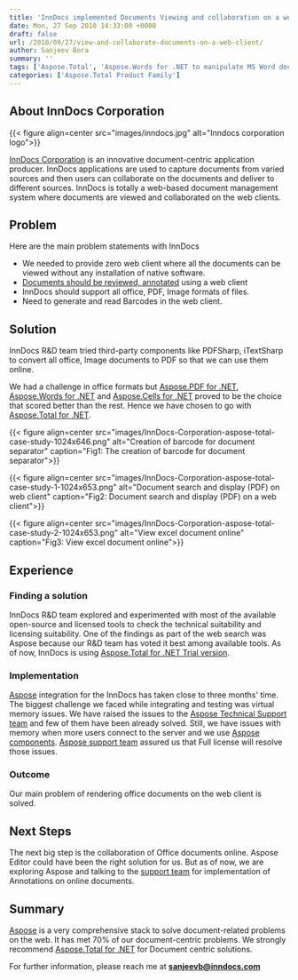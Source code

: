 ```yaml
---
title: 'InnDocs implemented Documents Viewing and collaboration on a web client for Document Management System using APIs'
date: Mon, 27 Sep 2010 14:33:00 +0000
draft: false
url: /2010/09/27/view-and-collaborate-documents-on-a-web-client/
author: Sanjeev Bora
summary: ''
tags: ['Aspose.Total', 'Aspose.Words for .NET to manipulate MS Word documents', 'Convert PDF pages to Image for viewing on Web', 'Manipulate PDF files using Aspose.PDF for .NET', 'Manipulate and Convert Excel files using Aspose.Cells for .NET', 'Read BarCodes in web using Aspose.BarCode for .NET', 'Success Stories']
categories: ['Aspose.Total Product Family']
---
```


## About InnDocs Corporation



{{< figure align=center src="images/inndocs.jpg" alt="Inndocs corporation logo">}}


[InnDocs Corporation][1] is an innovative document-centric application producer. InnDocs applications are used to capture documents from varied sources and then users can collaborate on the documents and deliver to different sources. InnDocs is totally a web-based document management system where documents are viewed and collaborated on the web clients.

## Problem

Here are the main problem statements with InnDocs

*   We needed to provide zero web client where all the documents can be viewed without any installation of native software.
*   [Documents should be reviewed, annotated][2] using a web client
*   InnDocs should support all office, PDF, Image formats of files.
*   Need to generate and read Barcodes in the web client.

## Solution

InnDocs R&D team tried third-party components like PDFSharp, iTextSharp to convert all office, Image documents to PDF so that we can use them online.

We had a challenge in office formats but [Aspose.PDF for .NET][3], [Aspose.Words for .NET][4] and [Aspose.Cells for .NET][5] proved to be the choice that scored better than the rest. Hence we have chosen to go with [Aspose.Total for .NET][6].



{{< figure align=center src="images/InnDocs-Corporation-aspose-total-case-study-1024x646.png" alt="Creation of barcode for document separator" caption="Fig1: The creation of barcode for document separator">}}




{{< figure align=center src="images/InnDocs-Corporation-aspose-total-case-study-1-1024x653.png" alt="Document search and display (PDF) on web client" caption="Fig2: Document search and display (PDF) on a web client">}}




{{< figure align=center src="images/InnDocs-Corporation-aspose-total-case-study-2-1024x653.png" alt="View excel document online" caption="Fig3: View excel document online">}}


## Experience

### **Finding a solution**

InnDocs R&D team explored and experimented with most of the available open-source and licensed tools to check the technical suitability and licensing suitability. One of the findings as part of the web search was Aspose because our R&D team has voted it best among available tools. As of now, InnDocs is using [Aspose.Total for .NET Trial version][7].

### **Implementation**

[Aspose][8] integration for the InnDocs has taken close to three months' time. The biggest challenge we faced while integrating and testing was virtual memory issues. We have raised the issues to the [Aspose Technical Support team][9] and few of them have been already solved. Still, we have issues with memory when more users connect to the server and we use [Aspose components][10]. [Aspose support team][11] assured us that Full license will resolve those issues.

### **Outcome**

Our main problem of rendering office documents on the web client is solved.

## Next Steps

The next big step is the collaboration of Office documents online. Aspose Editor could have been the right solution for us. But as of now, we are exploring Aspose and talking to the [support team][12] for implementation of Annotations on online documents.

## Summary

[Aspose][13] is a very comprehensive stack to solve document-related problems on the web. It has met 70% of our document-centric problems. We strongly recommend [Aspose.Total for .NET][14] for Document centric solutions.

For further information, please reach me at **sanjeevb@inndocs.com**




[1]: http://inndocs.com/
[2]: https://docs.aspose.com/display/wordsnet/Working+with+Comments
[3]: https://products.aspose.com/pdfhttps://products.aspose.com/pdf/net
[4]: https://products.aspose.com/words/net
[5]: https://products.aspose.com/cellshttps://products.aspose.com/cells/net
[6]: https://products.aspose.com/total/net
[7]: https://downloads.aspose.com/total/net
[8]: https://www.aspose.com/
[9]: https://forum.aspose.com/
[10]: https://products.aspose.com/total/net
[11]: https://forum.aspose.com/
[12]: https://forum.aspose.com/
[13]: https://www.aspose.com/
[14]: https://products.aspose.com/total/net




